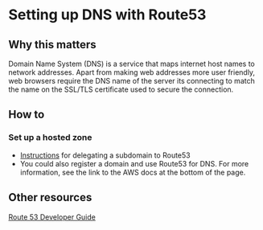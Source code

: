# Setting up DNS with Route53

## Why this matters

Domain Name System (DNS) is a service that maps internet host names to network addresses. Apart from making web addresses more user friendly, web browsers require the DNS name of the server its connecting to match the name on the SSL/TLS certificate used to secure the connection.

## How to

### Set up a hosted zone

* [Instructions](https://docs.aws.amazon.com/Route53/latest/DeveloperGuide/creating-migrating.html) for delegating a subdomain to Route53
* You could also register a domain and use Route53 for DNS. For more information, see the link to the AWS docs at the bottom of the page.

## Other resources

[Route 53 Developer Guide](https://docs.aws.amazon.com/Route53/latest/DeveloperGuide/Welcome.html)
